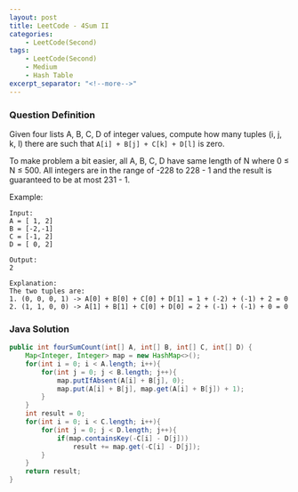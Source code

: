 ```yaml
---
layout: post
title: LeetCode - 4Sum II
categories:
    - LeetCode(Second)
tags:
    - LeetCode(Second)
    - Medium
    - Hash Table
excerpt_separator: "<!--more-->"
---
```


### Question Definition
Given four lists A, B, C, D of integer values, compute how many tuples (i, j, k, l) there are such that `A[i] + B[j] + C[k] + D[l]` is zero.

To make problem a bit easier, all A, B, C, D have same length of N where 0 ≤ N ≤ 500. All integers are in the range of -228 to 228 - 1 and the result is guaranteed to be at most 231 - 1.
<!--more-->
Example:
```
Input:
A = [ 1, 2]
B = [-2,-1]
C = [-1, 2]
D = [ 0, 2]

Output:
2

Explanation:
The two tuples are:
1. (0, 0, 0, 1) -> A[0] + B[0] + C[0] + D[1] = 1 + (-2) + (-1) + 2 = 0
2. (1, 1, 0, 0) -> A[1] + B[1] + C[0] + D[0] = 2 + (-1) + (-1) + 0 = 0
```
### Java Solution
```java
public int fourSumCount(int[] A, int[] B, int[] C, int[] D) {
    Map<Integer, Integer> map = new HashMap<>();
    for(int i = 0; i < A.length; i++){
        for(int j = 0; j < B.length; j++){
            map.putIfAbsent(A[i] + B[j], 0);
            map.put(A[i] + B[j], map.get(A[i] + B[j]) + 1);
        }
    }
    int result = 0;
    for(int i = 0; i < C.length; i++){
        for(int j = 0; j < D.length; j++){
            if(map.containsKey(-C[i] - D[j]))
                result += map.get(-C[i] - D[j]);
        }
    }
    return result;
}
```